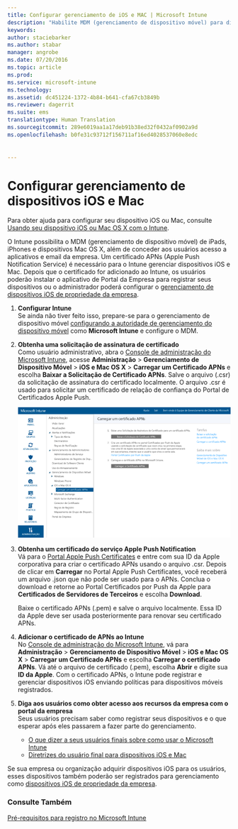```yaml
---
title: Configurar gerenciamento de iOS e MAC | Microsoft Intune
description: "Habilite MDM (gerenciamento de dispositivo móvel) para dispositivos iOS, inclusive iPads e iPhones, bem como dispositivos Mac OS X com o Microsoft Intune."
keywords: 
author: staciebarker
ms.author: stabar
manager: angrobe
ms.date: 07/20/2016
ms.topic: article
ms.prod: 
ms.service: microsoft-intune
ms.technology: 
ms.assetid: dc451224-1372-4b84-b641-cfa67cb3849b
ms.reviewer: dagerrit
ms.suite: ems
translationtype: Human Translation
ms.sourcegitcommit: 289e6019aa1a17deb91b38ed32f0432af0902a9d
ms.openlocfilehash: b0fe31c93712f156711af16ed4028537060e8edc


---
```


# <a name="set-up-ios-and-mac-device-management"></a>Configurar gerenciamento de dispositivos iOS e Mac
Para obter ajuda para configurar seu dispositivo iOS ou Mac, consulte [Usando seu dispositivo iOS ou Mac OS X com o Intune](../enduser/using-your-ios-or-mac-os-x-device-with-intune.md).

O Intune possibilita o MDM (gerenciamento de dispositivo móvel) de iPads, iPhones e dispositivos Mac OS X, além de conceder aos usuários acesso a aplicativos e email da empresa. Um certificado APNs (Apple Push Notification Service) é necessário para o Intune gerenciar dispositivos iOS e Mac. Depois que o certificado for adicionado ao Intune, os usuários poderão instalar o aplicativo de Portal da Empresa para registrar seus dispositivos ou o administrador poderá configurar o [gerenciamento de dispositivos iOS de propriedade da empresa](enroll-corporate-owned-ios-devices-in-microsoft-intune.md).

1.  **Configurar Intune**<br>
    Se ainda não tiver feito isso, prepare-se para o gerenciamento de dispositivo móvel [configurando a autoridade de gerenciamento do dispositivo móvel](prerequisites-for-enrollment.md#set-mobile-device-management-authority) como **Microsoft Intune** e configure o MDM.

2.  **Obtenha uma solicitação de assinatura de certificado**<br>
    Como usuário administrativo, abra o [Console de administração do Microsoft Intune](http://manage.microsoft.com), acesse **Administração** &gt; **Gerenciamento de Dispositivo Móvel** &gt; **iOS e Mac OS X** &gt; **Carregar um Certificado APNs** e escolha **Baixar a Solicitação de Certificado APNs**. Salve o arquivo (.csr) da solicitação de assinatura do certificado localmente. O arquivo .csr é usado para solicitar um certificado de relação de confiança do Portal de Certificados Apple Push.

    ![Caixa de diálogo para carregar certificado do APNs](../media/Intune-iOS-enrollment-with-apns.png)

3.  **Obtenha um certificado do serviço Apple Push Notification**<br>
    Vá para o [Portal Apple Push Certificates](http://go.microsoft.com/fwlink/?LinkId=269844) e entre com sua ID da Apple corporativa para criar o certificado APNs usando o arquivo .csr. Depois de clicar em **Carregar** no Portal Apple Push Certificates, você receberá um arquivo .json que não pode ser usado para o APNs. Conclua o download e retorne ao Portal Certificados por Push da Apple para **Certificados de Servidores de Terceiros** e escolha **Download**.

    Baixe o certificado APNs (.pem) e salve o arquivo localmente. Essa ID da Apple deve ser usada posteriormente para renovar seu certificado APNs.

4.  **Adicionar o certificado de APNs ao Intune**<br>
    No [Console de administração do Microsoft Intune](http://manage.microsoft.com), vá para **Administração** &gt; **Gerenciamento de Dispositivo Móvel** &gt; **iOS e Mac OS X** &gt; **Carregar um Certificado APNs** e escolha **Carregar o certificado APNs**. Vá até o arquivo de certificado (.pem), escolha **Abrir** e digite sua **ID da Apple**. Com o certificado APNs, o Intune pode registrar e gerenciar dispositivos iOS enviando políticas para dispositivos móveis registrados.

5.  **Diga aos usuários como obter acesso aos recursos da empresa com o portal da empresa**<br>
    Seus usuários precisam saber como registrar seus dispositivos e o que esperar após eles passarem a fazer parte do gerenciamento.
    - [O que dizer a seus usuários finais sobre como usar o Microsoft Intune](what-to-tell-your-end-users-about-using-microsoft-intune.md)
    - [Diretrizes do usuário final para dispositivos iOS e Mac](../enduser/using-your-ios-or-mac-os-x-device-with-intune.md)

Se sua empresa ou organização adquirir dispositivos iOS para os usuários, esses dispositivos também poderão ser registrados para gerenciamento como [dispositivos iOS de propriedade da empresa](enroll-corporate-owned-ios-devices-in-microsoft-intune.md).

### <a name="see-also"></a>Consulte Também
[Pré-requisitos para registro no Microsoft Intune](prerequisites-for-enrollment.md)



<!--HONumber=Nov16_HO1-->


